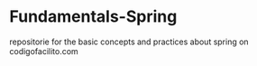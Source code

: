 # Fundamentals-Spring
repositorie for the basic concepts and practices about spring on codigofacilito.com
